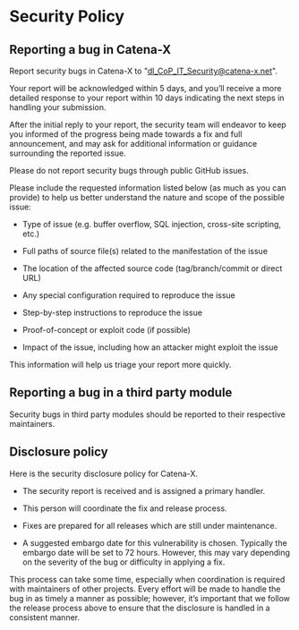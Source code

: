 # Security Policy

## Reporting a bug in Catena-X
Report security bugs in Catena-X to "dl_CoP_IT_Security@catena-x.net".

Your report will be acknowledged within 5 days, and you’ll receive a more detailed response to your report within 10 days indicating the next steps in handling your submission.

After the initial reply to your report, the security team will endeavor to keep you informed of the progress being made towards a fix and full announcement, and may ask for additional information or guidance surrounding the reported issue.

Please do not report security bugs through public GitHub issues.


Please include the requested information listed below (as much as you can provide) to help us better understand the nature and scope of the possible issue:

- Type of issue (e.g. buffer overflow, SQL injection, cross-site scripting, etc.)

- Full paths of source file(s) related to the manifestation of the issue

- The location of the affected source code (tag/branch/commit or direct URL)

- Any special configuration required to reproduce the issue

- Step-by-step instructions to reproduce the issue

- Proof-of-concept or exploit code (if possible)

- Impact of the issue, including how an attacker might exploit the issue

This information will help us triage your report more quickly.

## Reporting a bug in a third party module

Security bugs in third party modules should be reported to their respective maintainers.

## Disclosure policy

Here is the security disclosure policy for Catena-X.

- The security report is received and is assigned a primary handler.

- This person will coordinate the fix and release process.

- Fixes are prepared for all releases which are still under maintenance.

- A suggested embargo date for this vulnerability is chosen. Typically the embargo date will be set to 72 hours. However, this may vary depending on the severity of the bug or difficulty in applying a fix.

This process can take some time, especially when coordination is required with maintainers of other projects.
Every effort will be made to handle the bug in as timely a manner as possible; however, it’s important that we follow the release process above to ensure that the disclosure is handled in a consistent manner.